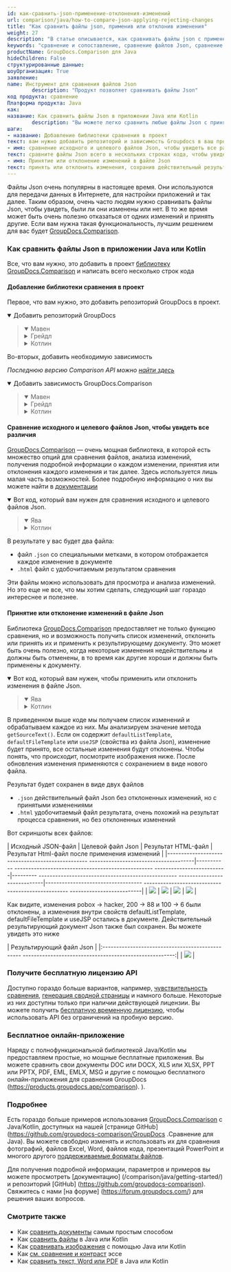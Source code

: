 ```yaml
---
id: как-сравнить-json-применение-отклонения-изменений
url: comparison/java/how-to-compare-json-applying-rejecting-changes
title: "Как сравнить файлы json, применив или отклонив изменения"
weight: 27
description: "В статье описывается, как сравнивать файлы json с применением или отклонением изменений с помощью GroupDocs.Comparison."
keywords: "сравнение и сопоставление, сравнение файлов Json, сравнение Json с Kotlin и Java, инструмент сравнения файлов Json"
productName: GroupDocs.Comparison для Java
hideChildren: False
структурированные данные:
шоуОрганизация: True
заявление:
name: Инструмент для сравнения файлов Json
        description: "Продукт позволяет сравнивать файлы Json"
код продукта: сравнение
Платформа продукта: Java
как:
название: Как сравнить файлы Json в приложении Java или Kotlin
        description: "Вы можете легко сравнить любые файлы Json с принятием или отклонением изменений."
шаги:
- название: Добавление библиотеки сравнения в проект
текст: вам нужно добавить репозиторий и зависимость Groupdocs в ваш проект
- имя: сравнение исходного и целевого файлов Json, чтобы увидеть все различия
текст: сравните файлы Json всего в нескольких строках кода, чтобы увидеть их разницу
- имя: Принятие или отклонение изменений в файле Json
текст: принять или отклонить изменения, сохранив действительный результирующий файл Json
---
```

Файлы Json очень популярны в настоящее время. Они используются для передачи данных в Интернете, для настройки приложений и так далее. Таким образом, очень часто людям нужно сравнивать файлы Json, чтобы увидеть, были ли они изменены или нет. В то же время может быть очень полезно отказаться от одних изменений и принять другие. Если вам нужна такая функциональность, лучшим решением для вас будет [GroupDocs.Comparison](https://products.groupdocs.com/comparison).

### Как сравнить файлы Json в приложении Java или Kotlin

Все, что вам нужно, это добавить в проект [библиотеку GroupDocs.Comparison](https://repository.groupdocs.com/comparison/) и написать всего несколько строк кода

#### Добавление библиотеки сравнения в проект

Первое, что вам нужно, это добавить репозиторий GroupDocs в проект.

<details open><summary>Добавить репозиторий GroupDocs</summary><blockquote>
<details open><summary>Мавен</summary>

<script src="https://gist.github.com/groupdocs-comparison-gists/9de00b81ae5dd326fc85fecb5c1220a6.js"></script>

</details>
<details><summary>Грейдл</summary>

<script src="https://gist.github.com/groupdocs-comparison-gists/15f77ae825f310acd9cad555dcea0019.js"></script>

</details>
<details><summary>Котлин</summary>

<script src="https://gist.github.com/groupdocs-comparison-gists/ad7ad48d4e7f9f60e858c7ba546f3745.js"></script>

</details>
</blockquote></details>

Во-вторых, добавить необходимую зависимость

_Последнюю версию Comparison API можно [найти здесь](https://repository.groupdocs.com/comparison/)_

<details open><summary>Добавить зависимость GroupDocs.Comparison</summary><blockquote>
<details open><summary>Мавен</summary>

<script src="https://gist.github.com/groupdocs-comparison-gists/f4d8f0b56d1dfa24dea18c68cd9d8001.js"></script>

</details>
<details><summary>Грейдл</summary>

<script src="https://gist.github.com/groupdocs-comparison-gists/b760d58061daa45d9b211e2701aa52b5.js"></script>

</details>
<details><summary>Котлин</summary>

<script src="https://gist.github.com/groupdocs-comparison-gists/b20a9f70c3442ca586a95b00a778a464.js"></script>

</details>
</blockquote></details>

#### Сравнение исходного и целевого файлов Json, чтобы увидеть все различия

[GroupDocs.Comparison](https://products.groupdocs.com/comparison) — очень мощная библиотека, в которой есть множество опций для сравнения файлов, анализа изменений, получения подробной информации о каждом изменении, принятия или отклонения каждого изменения и так далее. Здесь используется лишь малая часть возможностей. Более подробную информацию о них вы можете найти в [документации](/comparison/java/getting-started/)

<details open><summary>Вот код, который вам нужен для сравнения исходного и целевого файлов Json.</summary><blockquote>
<details open><summary>Ява</summary>

<script src="https://gist.github.com/groupdocs-comparison-gists/9395725d254c7500ed2f30dc558fd174.js"></script>

</details>
<details><summary>Котлин</summary>

<script src="https://gist.github.com/groupdocs-comparison-gists/8eb90b7f07e6240ec875e5e195a0a374.js"></script>

</details>
</blockquote></details>

В результате у вас будет два файла:

* файл `.json` со специальными метками, в котором отображается каждое изменение в документе
* `.html` файл с удобочитаемым результатом сравнения

Эти файлы можно использовать для просмотра и анализа изменений. Но это еще не все, что мы хотим сделать, следующий шаг гораздо интереснее и полезнее.

#### Принятие или отклонение изменений в файле Json

Библиотека [GroupDocs.Comparison](https://products.groupdocs.com/comparison) предоставляет не только функцию сравнения, но и возможность получить список изменений, отклонить или принять их и применить к результирующему документу. Это может быть очень полезно, когда некоторые изменения недействительны и должны быть отменены, в то время как другие хороши и должны быть применены к документу.

<details open><summary>Вот код, который вам нужен, чтобы применить или отклонить изменения в файле Json.</summary><blockquote>
<details open><summary>Ява</summary>

<script src="https://gist.github.com/groupdocs-comparison-gists/00519168fed54a68e3edbb087a0e0ef8.js"></script>

</details>
<details><summary>Котлин</summary>

<script src="https://gist.github.com/groupdocs-comparison-gists/2b54bd01f16bce036b2bd9ec32f58473.js"></script>

</details>
</blockquote></details>

В приведенном выше коде мы получаем список изменений и обрабатываем каждое из них. Мы анализируем значение метода `getSourceText()`. Если он содержит `defaultListTemplate`, `defaultFileTemplate` или `useJSP` (свойства из файла Json), изменение будет принято, все остальные изменения будут отклонены. Чтобы понять, что происходит, посмотрите изображения ниже. После обновления изменения применяются с сохранением в виде нового файла.

Результат будет сохранен в виде двух файлов

* `.json` действительный файл Json без отклоненных изменений, но с принятыми изменениями
* `.html` удобочитаемый файл результата, очень похожий на результат процесса сравнения, но без отклоненных изменений

Вот скриншоты всех файлов:

| Исходный JSON-файл | Целевой файл Json | Результат HTML-файл | Результат Html-файл после применения изменений |
|------------------------------------------------- --------------------------------------|----------- -------------------------------------------------- --------------------------|--------- -------------------------------------------------- -----------------------------|----------------------------------- -------------------------------------------------- --------------------------|
| ![](comparison/java/images/how-to-compare-json-applying-rejecting-changes-source.png) | ![](comparison/java/images/how-to-compare-json-applying-rejecting-changes-target.png) | ![](comparison/java/images/how-to-compare-json-applying-rejecting-changes-result.png) | ![](comparison/java/images/how-to-compare-json-applying-rejecting-changes-applied.png) |

Как видите, изменения pobox -> hacker, 200 -> 88 и 100 -> 6 были отклонены, а изменения внутри свойств defaultListTemplate, defaultFileTemplate и useJSP остались в документе. Действительный результирующий документ Json также был сохранен. Вы можете увидеть это ниже

| Результирующий файл Json |
|:------------------------------------------------ -------------------------------------------------------:|
| ![](comparison/java/images/how-to-compare-json-applying-rejecting-changes-resultant.png) |

### Получите бесплатную лицензию API

Доступно гораздо больше вариантов, например, [чувствительность сравнения](/comparison/java/adjusting-comparison-sensitivity/), [генерация сводной страницы](/comparison/java/get-only-summary-page/) и намного больше. Некоторые из них доступны только при наличии действующей лицензии. Вы можете получить [бесплатную временную лицензию](https://purchase.groupdocs.com/temporary-license), чтобы использовать API без ограничений на пробную версию.

### Бесплатное онлайн-приложение
Наряду с полнофункциональной библиотекой Java/Kotlin мы предоставляем простые, но мощные бесплатные приложения.
Вы можете сравнить свои документы DOC или DOCX, XLS или XLSX, PPT или PPTX, PDF, EML, EMLX, MSG и другие с помощью бесплатного онлайн-приложения для сравнения GroupDocs (https://products.groupdocs.app/comparison). ).

### Подробнее

Есть гораздо больше примеров использования [GroupDocs.Comparison](https://products.groupdocs.com/comparison) с Java/Kotlin, доступных на нашей [странице GitHub](https://github.com/groupdocs-comparison/GroupDocs .Сравнение для Java). Вы можете свободно изменять и использовать их для сравнения фотографий, файлов Excel, Word, файлов кода, презентаций PowerPoint и многого другого [поддерживаемые форматы файлов](/comparison/java/supported-document-formats/).

Для получения подробной информации, параметров и примеров вы можете просмотреть [документацию] (/comparison/java/getting-started/) и репозиторий [GitHub] (https://github.com/groupdocs-comparison). Свяжитесь с нами [на форуме] (https://forum.groupdocs.com/) для решения ваших вопросов.

### Смотрите также

* Как [сравнить документы](/comparison/java/how-to-compare-documents-in-the-easiest-way) самым простым способом
* Как [сравнить файлы](/comparison/java/how-to-compare-files-in-java-or-kotlin) в Java или Kotlin
* Как [сравнивать изображения](/comparison/java/how-to-compare-images-using-java-or-kotlin) с помощью Java или Kotlin
* Как [см. сравнение и контраст](/comparison/java/how-to-see-comparison-and-contrast-of-essays) эссе
* Как [сравнить текст, Word или PDF](/comparison/java/how-to-compare-text-word-pdf-in-java-or-kotlin) в Java или Kotlin

